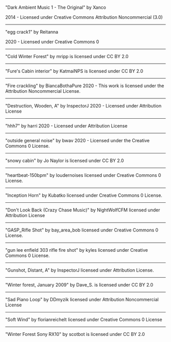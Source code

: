 "Dark Ambient Music 1 - The Original"
by Xanco

2014 - Licensed under
Creative Commons
Attribution Noncommercial (3.0)

------

"egg crack1"
by Reitanna

2020 - Licensed under
Creative Commons 0

-----

"Cold Winter Forest" 
by mripp is licensed under CC BY 2.0

-----

"Fure's Cabin interior" by KatmaiNPS is licensed under CC BY 2.0

-----

"Fire crackling"
by BiancaBothaPure
2020 - This work is licensed under the Attribution Noncommercial License.

-----

"Destruction, Wooden, A"
by InspectorJ
2020 - Licensed under
Attribution License

-----

"hhh7"
by harri
2020 - Licensed under
Attribution License

-----

"outside general noise"
by bwav
2020 - Licensed under the 
Creative Commons 0 License.

-----

"snowy cabin" by Jo Naylor is
licensed under CC BY 2.0

-----

"heartbeat-150bpm" by loudernoises
licensed under Creative Commons 0 License.

-----

"Inception Horn" by Kubatko
licensed under Creative Commons 0 License.

-----

"Don't Look Back (Crazy Chase Music)" by NightWolfCFM
licensed under Attribution License

-----

"GASP_Rifle Shot" by bay_area_bob
licensed under Creative Commons 0 License.

-----

"gun lee enfield 303 rifle fire shot" by kyles
licensed under Creative Commons 0 License.

-----

"Gunshot, Distant, A" by InspectorJ
licensed under Attribution License.

-----

"Winter forest, January 2009" by Dave_S. is licensed under CC BY 2.0

-----

"Sad Piano Loop" by DDmyzik
licensed under Attribution Noncommercial License

-----

"Soft Wind" by florianreichelt
licensed under Creative Commons 0 License

-----

"Winter Forest Sony RX10" by scotbot is licensed under CC BY 2.0
